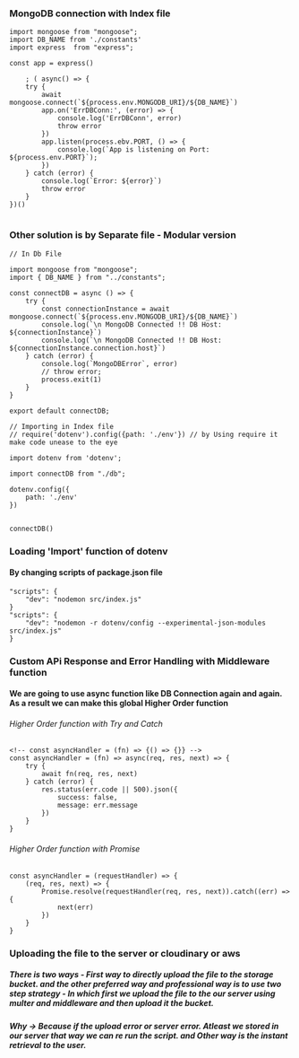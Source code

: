 ### MongoDB connection with Index file

```
import mongoose from "mongoose";
import DB_NAME from './constants'
import express  from "express";

const app = express()

    ; ( async() => {
    try {
        await mongoose.connect(`${process.env.MONGODB_URI}/${DB_NAME}`)
        app.on('ErrDBConn:', (error) => {
            console.log('ErrDBConn', error)
            throw error
        })
        app.listen(process.ebv.PORT, () => {
            console.log(`App is listening on Port: ${process.env.PORT}`);
        })
    } catch (error) {
        console.log(`Error: ${error}`)
        throw error
    }
})()


```

### Other solution is by Separate file - Modular version

```
// In Db File

import mongoose from "mongoose";
import { DB_NAME } from "../constants";

const connectDB = async () => {
    try {
        const connectionInstance = await mongoose.connect(`${process.env.MONGODB_URI}/${DB_NAME}`)
        console.log(`\n MongoDB Connected !! DB Host: ${connectionInstance}`)
        console.log(`\n MongoDB Connected !! DB Host: ${connectionInstance.connection.host}`)
    } catch (error) {
        console.log(`MongoDBError`, error)
        // throw error;
        process.exit(1)
    }
}

export default connectDB;

// Importing in Index file
// require('dotenv').config({path: './env'}) // by Using require it make code unease to the eye

import dotenv from 'dotenv';

import connectDB from "./db";

dotenv.config({
    path: './env'
})


connectDB()

```

### Loading 'Import' function of dotenv 
#### By changing scripts of package.json file

```
"scripts": {
    "dev": "nodemon src/index.js"
}
"scripts": {
    "dev": "nodemon -r dotenv/config --experimental-json-modules src/index.js"
}

```

### Custom APi Response and Error Handling with Middleware function

#### We are going to use async function like DB Connection again and again. As a result we can make this global Higher Order function

###### Higher Order function with Try and Catch

```
<!-- const asyncHandler = (fn) => {() => {}} -->
const asyncHandler = (fn) => async(req, res, next) => {
    try {
        await fn(req, res, next)
    } catch (error) {
        res.status(err.code || 500).json({
            success: false,
            message: err.message
        })
    }
}

```
###### Higher Order function with Promise

```
const asyncHandler = (requestHandler) => {
    (req, res, next) => {
        Promise.resolve(requestHandler(req, res, next)).catch((err) => {
            next(err)
        })
    }
}

```

### Uploading the file to the server or cloudinary or aws
##### There is two ways - First way to directly upload the file to the storage bucket. and the other preferred way and professional way is to use two step strategy - In which first we upload the file to the our server using multer and middleware and then upload it the bucket.
##### Why -> Because if the upload error or server error. Atleast we stored in our server that way we can re run the script. and Other way is the instant retrieval to the user.
